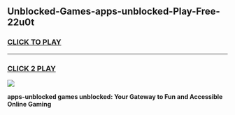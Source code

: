 
## Unblocked-Games-apps-unblocked-Play-Free-22u0t
<h3>
<a href="https://premium76.site?title=apps-unblocked&ref=19M">CLICK TO PLAY</a></h3>
<hr>

<h3>
<a href="https://premium76.site?title=apps-unblocked&ref=19M">CLICK 2 PLAY</a>
  
</h3>

<a href="https://premium76.site?title=apps-unblocked&ref=19M"><img src="https://clearcache.store/games.png"></a>


**apps-unblocked games unblocked: Your Gateway to Fun and Accessible Online Gaming**
